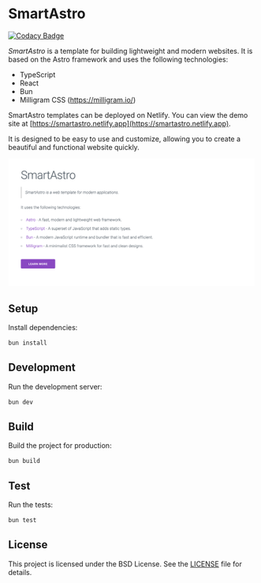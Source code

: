 # SmartAstro

[![Codacy Badge](https://app.codacy.com/project/badge/Grade/a320c175cdbd4c8c9b2781c1ec219999)](https://app.codacy.com/gh/guildenstern70/smart-astro/dashboard?utm_source=gh&utm_medium=referral&utm_content=&utm_campaign=Badge_grade)

*SmartAstro* is a template for building lightweight and modern websites. It is based on the Astro framework and uses the following technologies:

* TypeScript
* React
* Bun
* Milligram CSS (https://milligram.io/)

SmartAstro templates can be deployed on Netlify. 
You can view the demo site at [https://smartastro.netlify.app](https://smartastro.netlify.app).

It is designed to be easy to use and customize, allowing you to create a beautiful and functional website quickly.

<img src="smartastro.png" alt="SmartAstro" width="500px"/>

## Setup

Install dependencies:

```bash
bun install
```

## Development

Run the development server:

```bash
bun dev
```

## Build

Build the project for production:

```bash
bun build
```

## Test

Run the tests:

```bash
bun test
```

## License

This project is licensed under the BSD License. See the [LICENSE](LICENSE) file for details.
